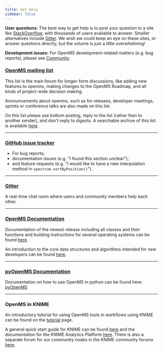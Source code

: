 ```yaml
---
title: Get Help
sidebar: false
---
```


**User questions:** The best way to get help is to post your question to a site
like [StackOverflow](https://stackoverflow.com/search?q=openms), with
thousands of users available to answer.  Smaller alternatives include
[Gitter](https://gitter.im/openms/openms). We wish we could keep an eye on
these sites, or answer questions directly, but the volume is just a little
overwhelming!

**Development issues:** For OpenMS development-related matters (e.g. bug reports), please
see [Community](/community).

### [OpenMS mailing list](https://mail.python.org/mailman/listinfo/openms-discussion)

This list is the main forum for longer-form discussions, like adding new features to openms, making changes to the OpenMS Roadmap, and all kinds of project-wide decision making.

Announcements about openms, such as for releases, developer meetings, sprints or
conference talks are also made on this list.

On this list please use bottom posting, reply to the list (rather than to
another sender), and don't reply to digests. A searchable archive of this list
is available [here](https://lists.sourceforge.net/lists/listinfo/open-ms-general/).

***

### [GitHub issue tracker](https://github.com/openms/openms/issues)

- For bug reports;
- documentation issues (e.g. "I found this section unclear");
- and feature requests (e.g. "I would like to have a new interpolation method in `spectrum.sortByPosition()`").

***

### [Gitter](https://gitter.im/openms/openms)

A real-time chat room where users and community members help each other.

***

### [OpenMS Documentation](https://abibuilder.informatik.uni-tuebingen.de/archive/openms/Documentation/release/latest/html/index.html)

Documentation of the newest release including all classes and their functions and building instructions for several operating systems can be found [here](https://abibuilder.informatik.uni-tuebingen.de/archive/openms/Documentation/release/latest/html/index.html).

An introduction to the core data structures and algorithms intended for new developers can be found [here](https://abibuilder.informatik.uni-tuebingen.de/archive/openms/Documentation/release/latest/html/OpenMS_tutorial.html).

***

### [pyOpenMS Documentation](https://pyopenms.readthedocs.io/en/latest/)

Documentation on how to use OpenMS in python can be found here: [pyOpenMS](https://pyopenms.readthedocs.io/en/latest/)

***

### OpenMS in KNIME

An introductory tutorial for using OpenMS tools in workflows using KNIME can be found on the [tutorial](https://www.openms.de/tutorials/) page.

A general quick start guide for KNIME can be found [here](https://tech.knime.org/files/KNIME_quickstart.pdf) and the documentation for the KNIME Analytics Platform [here](https://tech.knime.org/documentation). There is also a separate forum for our community nodes in the KNIME community forums [here](https://tech.knime.org/forum/openms).